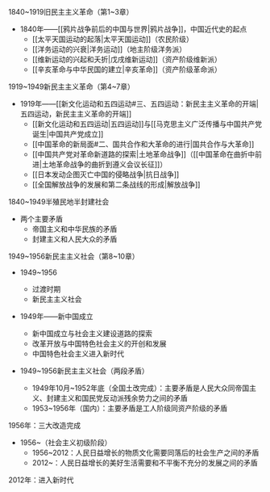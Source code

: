 1840~1919旧民主主义革命（第1~3章）

- 1840年——[[鸦片战争前后的中国与世界|鸦片战争]]，中国近代史的起点
	- [[太平天国运动的起落|太平天国运动]]（农民阶级）
	- [[洋务运动的兴衰|洋务运动]]（地主阶级洋务派）
	- [[维新运动的兴起和夭折|戊戌维新运动]]（资产阶级维新派）
	- [[辛亥革命与中华民国的建立|辛亥革命]]（资产阶级革命派）

1919~1949新民主主义革命（第4~7章）

- 1919年——[[新文化运动和五四运动#三、五四运动：新民主主义革命的开端|五四运动，新民主主义革命的开端]]
	- [[新文化运动和五四运动|五四运动]]与[[马克思主义广泛传播与中国共产党诞生|中国共产党成立]]
	- [[中国革命的新局面#二、国共合作和大革命的进行|国共合作与大革命]]
	- [[中国共产党对革命新道路的探索|土地革命战争]]（[[中国革命在曲折中前进|土地革命战争的曲折到遵义会议长征]]）
	- [[日本发动企图灭亡中国的侵略战争|抗日战争]]
	- [[全国解放战争的发展和第二条战线的形成|解放战争]]

1840~1949半殖民地半封建社会

- 两个主要矛盾
	- 帝国主义和中华民族的矛盾
	- 封建主义和人民大众的矛盾

1949~1956新民主主义社会（第8~10章）

- 1949~1956
	- 过渡时期
	- 新民主主义社会

- 1949年——新中国成立
	- 新中国成立与社会主义建设道路的探索
	- 改革开放与中国特色社会主义的开创和发展
	- 中国特色社会主义进入新时代

- 1949~1956新民主主义社会（两段矛盾）
	- 1949年10月~1952年底（全国土改完成）：主要矛盾是人民大众同帝国主义、封建主义和国民党反动派残余势力之间的矛盾
	- 1953~1956年（国内）：主要矛盾是工人阶级同资产阶级的矛盾

1956年：三大改造完成

- 1956~（社会主义初级阶段）
	- 1956~2012：人民日益增长的物质文化需要同落后的社会生产之间的矛盾
	- 2012~：人民日益增长的美好生活需要和不平衡不充分的发展之间的矛盾

2012年：进入新时代